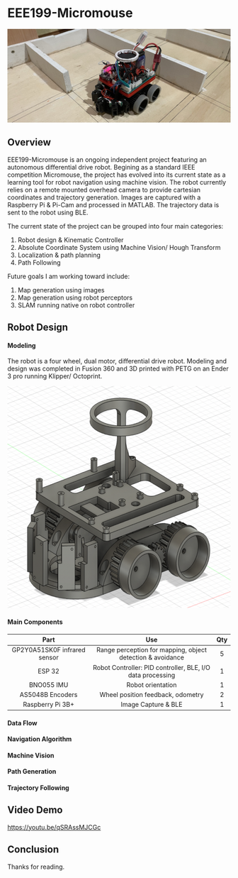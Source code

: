 # EEE199-Micromouse

![MicroMouse](https://github.com/Lou-ee/EEE199--Micromouse/blob/2d07c3c2da80336d45141a2d836fa3eb12fdac01/Images/Mouse_Main.jpeg "EEE199-Micromouse")


## Overview
EEE199-Micromouse is an ongoing independent project featuring an autonomous differential drive robot. Begining as a standard IEEE competition Micromouse, the project has evolved into its current state as a learning tool for robot navigation using machine vision. The robot currently relies on a remote mounted overhead camera to provide cartesian coordinates and trajectory generation. Images are captured with a Raspberry Pi & Pi-Cam and processed in MATLAB. The  trajectory data is sent to the robot using BLE. 

The current state of the project can be grouped into four main categories:   
   1. Robot design & Kinematic Controller
   2. Absolute Coordinate System using Machine Vision/ Hough Transform
   3. Localization & path planning
   4. Path Following

Future goals I am working toward include:
   1. Map generation using images
   2. Map generation using robot perceptors
   3. SLAM running native on robot controller

## Robot Design

#### Modeling

   The robot is a four wheel, dual motor, differential drive robot. Modeling and design was completed in Fusion 360 and 3D printed with PETG on an Ender 3 pro running Klipper/ Octoprint. 

<img src="https://github.com/Lou-ee/EEE199--Micromouse/blob/e7db04d1f170ffef34a7609a15892aa0f72debba/Images/3D_Model.png" width="625" height="500">


#### Main Components
   |  Part |  Use | Qty  |
   | :---: | :---:|:---: |
   | GP2Y0A51SK0F infrared sensor | Range perception for mapping, object detection & avoidance | 5 |
   | ESP 32 | Robot Controller: PID controller, BLE, I/O data processing | 1 |
   | BNO055 IMU | Robot orientation | 1 |
   | AS5048B Encoders | Wheel position feedback, odometry | 2 | 
   | Raspberry Pi 3B+ | Image Capture & BLE | 1 |

#### Data Flow
   
#### Navigation Algorithm
   
#### Machine Vision 

#### Path Generation

#### Trajectory Following

   
## Video Demo

https://youtu.be/qSRAssMJCGc


## Conclusion 
Thanks for reading. 
